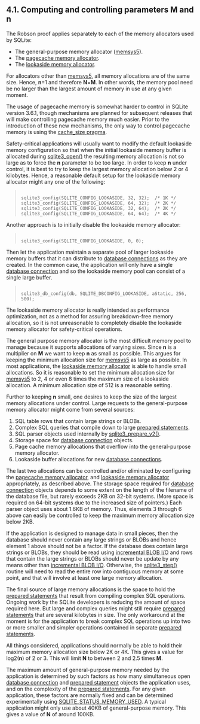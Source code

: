 ## 4\.1\.  Computing and controlling parameters **M** and **n**


The Robson proof applies separately to each of the memory allocators
used by SQLite:


* The general\-purpose memory allocator ([memsys5](malloc.html#memsys5)).
* The [pagecache memory allocator](malloc.html#pagecache).
* The [lookaside memory allocator](malloc.html#lookaside).


For allocators other than [memsys5](malloc.html#memsys5),
all memory allocations are of the same size. Hence, **n**\=1
and therefore **N**\=**M**. In other words, the memory pool need
be no larger than the largest amount of memory in use at any given moment.


The usage of pagecache memory is somewhat harder to control in
SQLite version 3\.6\.1, though mechanisms are planned for subsequent
releases that will make controlling pagecache memory much easier.
Prior to the introduction of these new mechanisms, the only way
to control pagecache memory is using the [cache\_size pragma](pragma.html#pragma_cache_size).


Safety\-critical applications will usually want to modify the
default lookaside memory configuration so that when the initial
lookaside memory buffer is allocated during [sqlite3\_open()](c3ref/open.html) the
resulting memory allocation is not so large as to force the **n**
parameter to be too large. In order to keep **n** under control,
it is best to try to keep the largest memory allocation below 2 or 4
kilobytes. Hence, a reasonable default setup for the lookaside
memory allocator might any one of the following:



> ```
> 
> sqlite3_config(SQLITE_CONFIG_LOOKASIDE, 32, 32);  /* 1K */
> sqlite3_config(SQLITE_CONFIG_LOOKASIDE, 64, 32);  /* 2K */
> sqlite3_config(SQLITE_CONFIG_LOOKASIDE, 32, 64);  /* 2K */
> sqlite3_config(SQLITE_CONFIG_LOOKASIDE, 64, 64);  /* 4K */
> 
> ```


Another approach is to initially disable the lookaside memory
allocator:



> ```
> 
> sqlite3_config(SQLITE_CONFIG_LOOKASIDE, 0, 0);
> 
> ```


Then let the application maintain a separate pool of larger
lookaside memory buffers that it can distribute to [database connections](c3ref/sqlite3.html)
as they are created. In the common case, the application will only
have a single [database connection](c3ref/sqlite3.html) and so the lookaside memory pool
can consist of a single large buffer.



> ```
> 
> sqlite3_db_config(db, SQLITE_DBCONFIG_LOOKASIDE, aStatic, 256, 500);
> 
> ```


The lookaside memory allocator is really intended as performance
optimization, not as a method for assuring breakdown\-free memory allocation,
so it is not unreasonable to completely disable the lookaside memory
allocator for safety\-critical operations.


The general purpose memory allocator is the most difficult memory pool
to manage because it supports allocations of varying sizes. Since 
**n** is a multiplier on **M** we want to keep **n** as small
as possible. This argues for keeping the minimum allocation size for
[memsys5](malloc.html#memsys5) as large as possible. In most applications, the
[lookaside memory allocator](malloc.html#lookaside) is able to handle small allocations. So
it is reasonable to set the minimum allocation size for [memsys5](malloc.html#memsys5) to
2, 4 or even 8 times the maximum size of a lookaside allocation. 
A minimum allocation size of 512 is a reasonable setting.


Further to keeping **n** small, one desires to keep the size of
the largest memory allocations under control.
Large requests to the general\-purpose memory allocator
might come from several sources:


1. SQL table rows that contain large strings or BLOBs.
2. Complex SQL queries that compile down to large [prepared statements](c3ref/stmt.html).
3. SQL parser objects used internally by [sqlite3\_prepare\_v2()](c3ref/prepare.html).
4. Storage space for [database connection](c3ref/sqlite3.html) objects.
5. Page cache memory allocations that overflow into the general\-purpose
 memory allocator.
6. Lookaside buffer allocations for new [database connections](c3ref/sqlite3.html).


The last two allocations can be controlled and/or eliminated by
configuring the [pagecache memory allocator](malloc.html#pagecache),
and [lookaside memory allocator](malloc.html#lookaside) appropriately, as described above.
The storage space required for [database connection](c3ref/sqlite3.html) objects depends
to some extent on the length of the filename of the database file, but
rarely exceeds 2KB on 32\-bit systems. (More space is required on
64\-bit systems due to the increased size of pointers.)
Each parser object uses about 1\.6KB of memory. Thus, elements 3 through 6
above can easily be controlled to keep the maximum memory allocation
size below 2KB.


If the application is designed to manage data in small pieces,
then the database should never contain any large strings or BLOBs
and hence element 1 above should not be a factor. If the database
does contain large strings or BLOBs, they should be read using
[incremental BLOB I/O](c3ref/blob.html) and rows that contain the
large strings or BLOBs should never be update by any means other
than [incremental BLOB I/O](c3ref/blob.html). Otherwise, the 
[sqlite3\_step()](c3ref/step.html) routine will need to read the entire row into
contiguous memory at some point, and that will involve at least
one large memory allocation.


The final source of large memory allocations is the space to hold
the [prepared statements](c3ref/stmt.html) that result from compiling complex SQL
operations. Ongoing work by the SQLite developers is reducing the
amount of space required here. But large and complex queries might
still require [prepared statements](c3ref/stmt.html) that are several kilobytes in
size. The only workaround at the moment is for the application to
break complex SQL operations up into two or more smaller and simpler 
operations contained in separate [prepared statements](c3ref/stmt.html).


All things considered, applications should normally be able to
hold their maximum memory allocation size below 2K or 4K. This
gives a value for log2(**n**) of 2 or 3\. This will
limit **N** to between 2 and 2\.5 times **M**.


The maximum amount of general\-purpose memory needed by the application
is determined by such factors as how many simultaneous open 
[database connection](c3ref/sqlite3.html) and [prepared statement](c3ref/stmt.html) objects the application
uses, and on the complexity of the [prepared statements](c3ref/stmt.html). For any
given application, these factors are normally fixed and can be
determined experimentally using [SQLITE\_STATUS\_MEMORY\_USED](c3ref/c_status_malloc_count.html#sqlitestatusmemoryused).
A typical application might only use about 40KB of general\-purpose
memory. This gives a value of **N** of around 100KB.


